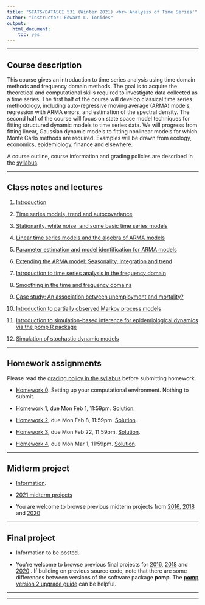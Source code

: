 ```yaml
---
title: "STATS/DATASCI 531 (Winter 2021) <br>'Analysis of Time Series'"
author: "Instructor: Edward L. Ionides"
output:
  html_document:
    toc: yes
---
```


------

## Course description

This course gives an introduction to time series analysis using time domain methods and frequency domain methods. 
The goal is to acquire the theoretical and computational skills required to investigate data collected as a time series. 
The first half of the course will develop classical time series methodology, including auto-regressive moving average (ARMA) models, regression with ARMA errors, and estimation of the spectral density.
The second half of the course will focus on state space model techniques for fitting structured dynamic models to time series data. 
We will progress from fitting linear, Gaussian dynamic models to fitting nonlinear models for which Monte Carlo methods are required.
Examples will be drawn from ecology, economics, epidemiology, finance and elsewhere.

A course outline, course information and grading policies are described in the [syllabus](syllabus.html).

--------------

## Class notes and lectures

1. [Introduction](01/index.html)

2. [Time series models, trend and autocovariance](02/index.html)

3. [Stationarity, white noise, and some basic time series models](03/index.html)

4. [Linear time series models and the algebra of ARMA models](04/index.html)

5. [Parameter estimation and model identification for ARMA models](05/index.html)

6. [Extending the ARMA model: Seasonality, integration and trend](06/index.html)

7. [Introduction to time series analysis in the frequency domain](07/index.html)

8. [Smoothing in the time and frequency domains](08/index.html)

9. [Case study: An association between unemployment and mortality?](09/index.html)

10. [Introduction to partially observed Markov process models](10/index.html)

11. [Introduction to simulation-based inference for epidemiological dynamics via the pomp R package](11/index.html)

12. [Simulation of stochastic dynamic models](12/index.html)

<!--

11. Dynamic models and their simulation by Euler’s method.
[ pdf. ](11/notes11.pdf)
[ R script. ](11/notes11.R)
recording:
[ part 1. ](https://drive.google.com/open?id=1_R5BNaqtX0comQ_0jHNDQwAF3f8CtmmP)
[ part 2. ](https://drive.google.com/open?id=1GDce46Ucx4TKEwAhz4fClUKmpCQdZJ1k)

12. Practical likelihood-based inference for POMP models.
[ pdf. ](12/notes12.pdf)
[ R script. ](12/notes12.R)
recording:
[ part 1. ](https://drive.google.com/open?id=1yQGF6WFZzuaydikoQ4iUimwPieyuCjVW)
[ part 2. ](https://drive.google.com/open?id=1FXdDcLQFGXBj6y0gzSmZ2Cqez0OZ8PUT)
[ part 3. ](https://drive.google.com/open?id=12aq_lxdtNWbaZAdBfVRawwEkTk32Cy_O)


13. Time series models with covariates, and a case study of polio.
[ pdf. ](13/notes13.pdf)
[ R script. ](13/notes13.R)
recording:
[ part 1. ](https://drive.google.com/open?id=15lw9xbcl7jI_bA1-XnHK1jZEwS0cGEYR)
[ part 2. ](https://drive.google.com/open?id=1Wphv9RITzQGl00dvYM_zNK6iicHeN2Rw)


14. Case study: POMP modeling to investigate financial volatility.
[ pdf. ](14/notes14.pdf)
[ R script. ](notes14/notes14.R)
[ recording. ](https://drive.google.com/open?id=1uy3GYiY9DnYjXrz2lEs8-5BtrL_8_oRh)

There are further POMP case studies, in a similar style, on [Ebola modeling](https://kingaa.github.io/sbied/ebola/ebola.html), [measles transmission](https://kingaa.github.io/sbied/measles/measles.html), and [dynamic variation in the rate of human sexual contacts](https://kingaa.github.io/sbied/contacts/contacts.html).

-->

--------

## Homework assignments

Please read the [grading policy in the syllabus](syllabus.html) before submitting homework.

* [Homework 0](hw00/hw00.html). Setting up your computational environment. Nothing to submit.

* [Homework 1](hw01/hw01.html), due Mon Feb 1, 11:59pm.
[Solution](hw01/sol01.html).

* [Homework 2](hw02/hw02.html), due Mon Feb 8, 11:59pm.
[Solution](hw02/sol02.html).

* [Homework 3](hw03/hw03.html), due Mon Feb 22, 11:59pm.
[Solution](hw03/sol03.html).

* [Homework 4](hw04/hw04.html), due Mon Mar 1, 11:59pm.
[Solution](hw04/sol04.html).

<!--

[Solution](hw04/sol04.html).

* [Homework 5](hw05/hw05.html), due 5pm on Mon Mar 16. [Solution](hw05/sol05.html).

* [Homework 6](hw06/hw06.html), due 5pm on Mon Mar 23. [Solution](hw06/sol06.html).


* [Homework 7](hw07/hw07.html), due 5pm on Mon Mar 30.

[Solution](hw07/sol07.html).


* [Homework 8](hw08/hw08.html), due 5pm on Mon Apr 13.
[Solution](hw08/sol08.html).
[slurm script](hw08/sol-3.bat).

-->

-------------------


## Midterm project




* [Information](midterm_project/midterm_project_info.html).


* [2021 midterm projects](midterm_project/index.html)

<!--
* [2020 midterm projects](midterm_project/index.html)

-->

* You are welcome to browse previous midterm projects from [2016](http://ionides.github.io/531w16/midterm_project/), [2018](http://ionides.github.io/531w18/midterm_project/) and [2020](http://ionides.github.io/531w20/midterm_project/)


-------------

## Final project

<!--
* [Information](final_project/final_project_info.html)

* [2020 final projects](final_project/index.html)
-->

* Information to be posted.

* You're welcome to browse previous final projects  for [2016](http://ionides.github.io/531w16/final_project/), [2018](http://ionides.github.io/531w18/final_project/) and [2020](http://ionides.github.io/531w20/final_project/) 
. If building on previous source code, note that there are some differences between versions of the software package **pomp**. The [**pomp** version 2 upgrade guide](https://kingaa.github.io/pomp/vignettes/upgrade_guide.html) can be helpful.


--------


<!--

## Using the Great Lakes cluster

Below are materials to help you get started using Great Lakes.
If you are already familiar with using R on Great Lakes, all you need to know is the class account: ```stats531w21_class```.
You are expected to use this account only for computations related to STATS 531.
Please share knowledge about cluster computing between group members, and/or on piazza, to help everyone who wants to learn these skills.

Notes on using R and pomp on Great Lakes.
[ pdf. ](cluster/STATS_531_Introduction_to_R_and_pomp_on_Great_Lakes.pdf)
[ recording. ](https://drive.google.com/open?id=1uQPghu5clYFK2lDEMhaj49yAYB8tlpc-)
<br>
Thanks to
[Charles Antonelli](http://www-personal.umich.edu/~cja/).
<br>
Charles is available by Zoom for office hours MWF 12-1 ET, for help getting started with Great Lakes.
<br>
Join Zoom Meeting https://umich.zoom.us/j/109966785.
<br>
Meeting ID: 109 966 785
<br>
Password: 066033
<br>
Cluster-related questions can also be emailed to hpc-support@umich.edu.

-->

---------
